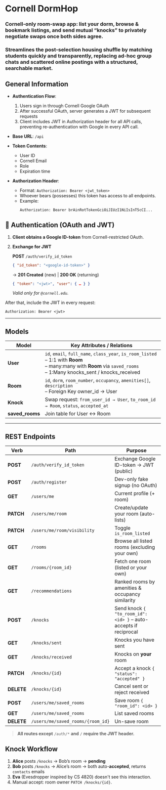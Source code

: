 # Cornell DormHop
### Cornell-only room-swap app: list your dorm, browse & bookmark listings, and send mutual “knocks” to privately negotiate swaps once both sides agree.
### Streamlines the post-selection housing shuffle by matching students quickly and transparently, replacing ad-hoc group chats and scattered online postings with a structured, searchable market.

## General Information
- **Authentication Flow**:
  1. Users sign in through Cornell Google OAuth
  2. After successful OAuth, server generates a JWT for subsequent requests
  3. Client includes JWT in Authorization header for all API calls, preventing re-authentication with Google in every API call.

- **Base URL**: `/api`
- **Token Contents**:
  - User ID
  - Cornell Email
  - Role
  - Expiration time

- **Authorization Header**:
  - Format: `Authorization: Bearer <jwt_token>`
  - Whoever bears (possesses) this token has access to all endpoints.
  - Example:
    ```http
    Authorization: Bearer brAinRotTokenGciOiJIUzI1NiIsInT5cCI...
    ```


## 🔐 Authentication (OAuth and JWT)

1. **Client obtains a Google ID-token** from Cornell-restricted OAuth.
2. **Exchange for JWT**

   **POST** `/auth/verify_id_token`

   ```json
   { "id_token": "<google-id-token>" }
   ```

   → **201 Created** (new) | **200 OK** (returning)

   ```json
   { "token": "<jwt>", "user": { … } }
   ```

   *Valid only for `@cornell.edu`.*

After that, include the JWT in every request:

```
Authorization: Bearer <jwt>
```

---

## Models

| Model | Key Attributes / Relations |
|-------|----------------------------|
| **User** | `id`, `email`, `full_name`, `class_year`, `is_room_listed`<br>– 1:1 with **Room**<br>– many:many with **Room** via `saved_rooms`<br>– 1:Many knocks_sent / knocks_received |
| **Room** | `id`, `dorm`, `room_number`, `occupancy`, `amenities[]`, `description`<br>– Foreign Key owner_id → User |
| **Knock** | Swap request: `from_user_id → User`, `to_room_id → Room`, `status`, `accepted_at` |
| **saved_rooms** | Join table for User ↔ Room |

---

## REST Endpoints

| Verb       | Path                              | Purpose                                                          |
| ---------- | --------------------------------- | ---------------------------------------------------------------- |
| **POST**   | `/auth/verify_id_token`           | Exchange Google ID-token → JWT (public)                          |
| **POST**   | `/auth/register`                  | Dev-only fake signup (no OAuth)                                  |
| **GET**    | `/users/me`                       | Current profile (+ room)                                         |
| **PATCH**  | `/users/me/room`                  | Create/update your room (auto-lists)                             |
| **PATCH**  | `/users/me/room/visibility`       | Toggle `is_room_listed`                                          |
| **GET**    | `/rooms`                          | Browse all listed rooms (excluding your own)                     |
| **GET**    | `/rooms/{room_id}`                | Fetch one room (listed or your own)                              |
| **GET**    | `/recommendations`                | Ranked rooms by amenities & occupancy similarity                 |
| **POST**   | `/knocks`                         | Send knock `{ "to_room_id": <id> }` – auto-accepts if reciprocal |
| **GET**    | `/knocks/sent`                    | Knocks you have sent                                             |
| **GET**    | `/knocks/received`                | Knocks on **your** room                                          |
| **PATCH**  | `/knocks/{id}`                    | Accept a knock `{ "status": "accepted" }`                        |
| **DELETE** | `/knocks/{id}`                    | Cancel sent or reject received                                   |
| **POST**   | `/users/me/saved_rooms`           | Save room `{ "room_id": <id> }`                                  |
| **GET**    | `/users/me/saved_rooms`           | List saved rooms                                                 |
| **DELETE** | `/users/me/saved_rooms/{room_id}` | Un-save room                                                     |
> **All routes except** `/auth/*` **and** `/` **require the JWT header.**

## Knock Workflow

1. **Alice** posts `/knocks` → Bob’s room → **pending**
2. **Bob** posts `/knocks` → Alice’s room → both auto-**accepted**, returns `contacts` emails
3. **Eva** (Evesdropper inspired by CS 4820) doesn't see this interaction.
4. Manual accept: room owner `PATCH /knocks/{id}`.
